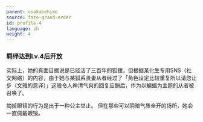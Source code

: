 ```yaml
---
parent: osakabehime
source: fate-grand-order
id: profile-4
language: zh
weight: 4
---
```


### 羁绊达到Lv.4后开放

实际上，她的真面目据说是已经活了三百年的狐狸，但根据某化生专用SNS（社交网络）的内容，由于她与某狐系贤妻从者经过了「角色设定比较重复所以请您让步（文雅的意译）」这般令人神清气爽的回复应酬后，作为以蝙蝠为主题的从者被召唤了。

摘掉眼镜的行为是出于一种公主举止。
但在那些可以阴暗气质全开的场所，她会一直佩戴眼镜。
